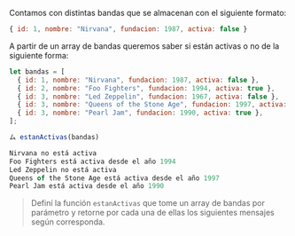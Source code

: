 Contamos con distintas bandas que se almacenan con el siguiente formato:

```javascript
{ id: 1, nombre: "Nirvana", fundacion: 1987, activa: false }
```

A partir de un array de bandas queremos saber si están activas o no de la siguiente forma:

```js
let bandas = [
  { id: 1, nombre: "Nirvana", fundacion: 1987, activa: false },
  { id: 2, nombre: "Foo Fighters", fundacion: 1994, activa: true },
  { id: 3, nombre: "Led Zeppelin", fundacion: 1967, activa: false },
  { id: 3, nombre: "Queens of the Stone Age", fundacion: 1997, activa: true },
  { id: 3, nombre: "Pearl Jam", fundacion: 1990, activa: true },
];

ム estanActivas(bandas)

Nirvana no está activa
Foo Fighters está activa desde el año 1994
Led Zeppelin no está activa
Queens of the Stone Age está activa desde el año 1997
Pearl Jam está activa desde el año 1990
```

> Definí la función `estanActivas` que tome un array de bandas por parámetro y retorne por cada una de ellas los siguientes mensajes según corresponda.